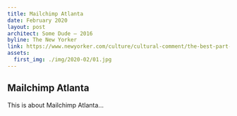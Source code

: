 ```yaml
---
title: Mailchimp Atlanta
date: February 2020
layout: post
architect: Some Dude – 2016
byline: The New Yorker
link: https://www.newyorker.com/culture/cultural-comment/the-best-part-of-calatravas-oculus
assets:
  first_img: ./img/2020-02/01.jpg
---
```


## Mailchimp Atlanta

This is about Mailchimp Atlanta...
<!-- ![Nike Joyride](./img/2020-02/01.jpg) -->